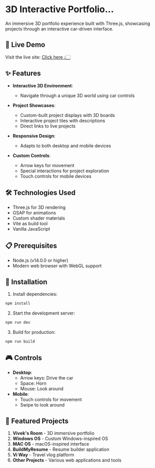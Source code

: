 # 3D Interactive Portfolio...

An immersive 3D portfolio experience built with Three.js, showcasing projects through an interactive car-driven interface.

## 🚀 Live Demo

Visit the live site: [Click here 👆🏻](https://vivekwithcar.vercel.app/)


## ✨ Features

- **Interactive 3D Environment**:
   - Navigate through a unique 3D world using car controls

- **Project Showcases**:
   - Custom-built project displays with 3D boards
   - Interactive project tiles with descriptions
   - Direct links to live projects
     
- **Responsive Design**:
   - Adapts to both desktop and mobile devices

- **Custom Controls**:
   - Arrow keys for movement
   - Special interactions for project exploration
   - Touch controls for mobile devices


## 🛠️ Technologies Used

- Three.js for 3D rendering
- GSAP for animations
- Custom shader materials
- Vite as build tool
- Vanilla JavaScript


## 📋 Prerequisites

- Node.js (v14.0.0 or higher)
- Modern web browser with WebGL support


## 🔧 Installation

1. Install dependencies:
```bash
npm install
```

2. Start the development server:
```bash
npm run dev
```

3. Build for production:
```bash
npm run build
```


## 🎮 Controls

- **Desktop**:
  - Arrow keys: Drive the car
  - Space: Horn
  - Mouse: Look around
- **Mobile**:
  - Touch controls for movement
  - Swipe to look around


## 🎨 Featured Projects

1. **Vivek's Room** - 3D immersive portfolio
2. **Windows OS** - Custom Windows-inspired OS
3. **MAC OS** - macOS-inspired interface
4. **BuildMyResume** - Resume builder application
5. **Vi Way** - Travel vlog platform
6. **Other Projects** - Various web applications and tools
